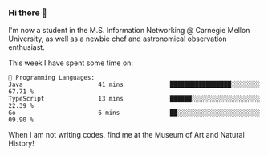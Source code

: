 ### Hi there 👋

I'm now a student in the M.S. Information Networking @ Carnegie Mellon University, as well as a newbie chef and astronomical observation enthusiast. 



<!--START_SECTION:waka-->
This week I have spent some time on: 

```text
💬 Programming Languages: 
Java                     41 mins             █████████████████░░░░░░░░   67.71 % 
TypeScript               13 mins             ██████░░░░░░░░░░░░░░░░░░░   22.39 % 
Go                       6 mins              ██░░░░░░░░░░░░░░░░░░░░░░░   09.90 % 
```


<!--END_SECTION:waka-->

When I am not writing codes, find me at the Museum of Art and Natural History!

